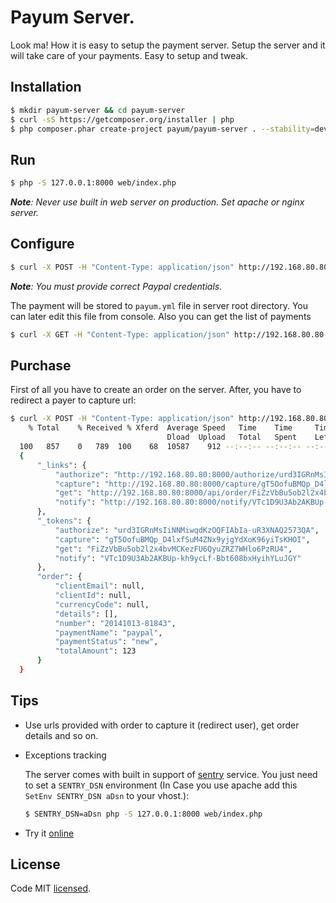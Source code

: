 # Payum Server.

Look ma! How it is easy to setup the payment server. Setup the server and it will take care of your payments. Easy to setup and tweak.

## Installation

```bash
$ mkdir payum-server && cd payum-server
$ curl -sS https://getcomposer.org/installer | php
$ php composer.phar create-project payum/payum-server . --stability=dev
```

## Run

```bash
$ php -S 127.0.0.1:8000 web/index.php
```

_**Note**: Never use built in web server on production. Set apache or nginx server._

## Configure

```bash
$ curl -X POST -H "Content-Type: application/json" http://192.168.80.80:8000/api/config -d  '{"paymentName": "germany_paypal", "paymentFactory": "paypal", "username": "EDIT IT", "password": "EDIT IT", "signature": "EDIT IT", "sandbox": true}'
```

_**Note**: You must provide correct Paypal credentials._

The payment will be stored to `payum.yml` file in server root directory. You can later edit this file from console. Also you can get the list of payments

```bash
$ curl -X GET -H "Content-Type: application/json" http://192.168.80.80:8000/api/config'
```

## Purchase
 
First of all you have to create an order on the server. After, you have to redirect a payer to capture url:

```bash
$ curl -X POST -H "Content-Type: application/json" http://192.168.80.80:8000/api/order -d  '{"paymentName": "germany_paypal", "totalAmount": 123, "currenctCode": "USD"}' | python -m json.tool 
    % Total    % Received % Xferd  Average Speed   Time    Time     Time  Current
                                   Dload  Upload   Total   Spent    Left  Speed
  100   857    0   789  100    68  10587    912 --:--:-- --:--:-- --:--:-- 10662
  {
      "_links": {
          "authorize": "http://192.168.80.80:8000/authorize/urd3IGRnMsIiNNMiwqdKzOQFIAbIa-uR3XNAQ2573QA",
          "capture": "http://192.168.80.80:8000/capture/gT5OofuBMQp_D4lxfSuM4ZNx9yjgYdXoK96yiTsKHOI",
          "get": "http://192.168.80.80:8000/api/order/FiZzVbBu5ob2l2x4bvMCKezFU6QyuZRZ7WHlo6PzRU4",
          "notify": "http://192.168.80.80:8000/notify/VTc1D9U3Ab2AKBUp-kh9ycLf-Bbt608bxHyihYLuJGY"
      },
      "_tokens": {
          "authorize": "urd3IGRnMsIiNNMiwqdKzOQFIAbIa-uR3XNAQ2573QA",
          "capture": "gT5OofuBMQp_D4lxfSuM4ZNx9yjgYdXoK96yiTsKHOI",
          "get": "FiZzVbBu5ob2l2x4bvMCKezFU6QyuZRZ7WHlo6PzRU4",
          "notify": "VTc1D9U3Ab2AKBUp-kh9ycLf-Bbt608bxHyihYLuJGY"
      },
      "order": {
          "clientEmail": null,
          "clientId": null,
          "currencyCode": null,
          "details": [],
          "number": "20141013-81843",
          "paymentName": "paypal",
          "paymentStatus": "new",
          "totalAmount": 123
      }
  }

```

## Tips

* Use urls provided with order to capture it (redirect user), get order details and so on.

* Exceptions tracking

    The server comes with built in support of [sentry](https://getsentry.com/welcome/) service. You just need to set a `SENTRY_DSN` environment (In Case you use apache add this `SetEnv SENTRY_DSN aDsn` to your vhost.):

    ```bash
    $ SENTRY_DSN=aDsn php -S 127.0.0.1:8000 web/index.php
    ```
* Try it [online](http://server.payum.forma-dev.com/)

## License

Code MIT [licensed](LICENSE.md).
